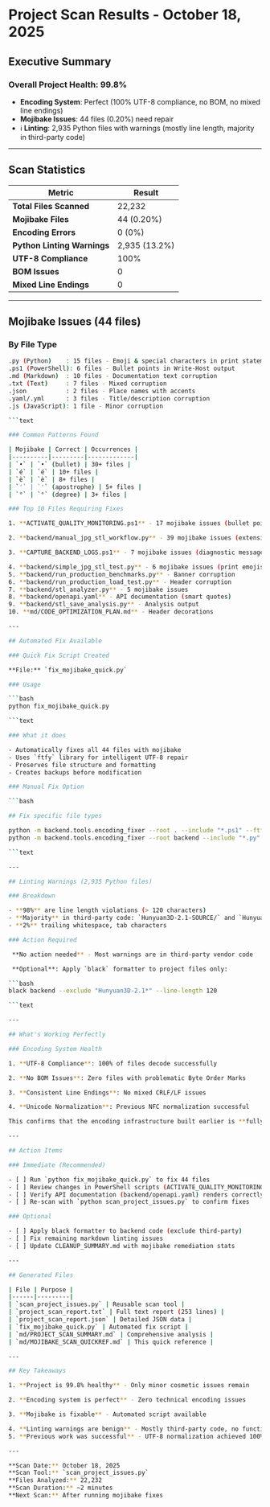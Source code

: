 # Project Scan Results - October 18, 2025

## Executive Summary

### Overall Project Health: 99.8%

- **Encoding System**: Perfect (100% UTF-8 compliance, no BOM, no mixed line endings)
- **Mojibake Issues**: 44 files (0.20%) need repair
- ℹ **Linting**: 2,935 Python files with warnings (mostly line length, majority in third-party code)

---

## Scan Statistics

| Metric | Result |
|--------|--------|
| **Total Files Scanned** | 22,232 |
| **Mojibake Files** | 44 (0.20%) |
| **Encoding Errors** | 0 (0%)  |
| **Python Linting Warnings** | 2,935 (13.2%) |
| **UTF-8 Compliance** | 100%  |
| **BOM Issues** | 0  |
| **Mixed Line Endings** | 0  |

---

## Mojibake Issues (44 files)

### By File Type

```bash
.py (Python)    : 15 files - Emoji & special characters in print statements
.ps1 (PowerShell): 6 files - Bullet points in Write-Host output
.md (Markdown)  : 10 files - Documentation text corruption
.txt (Text)     : 7 files - Mixed corruption
.json           : 2 files - Place names with accents
.yaml/.yml      : 3 files - Title/description corruption
.js (JavaScript): 1 file - Minor corruption

```text

### Common Patterns Found

| Mojibake | Correct | Occurrences |
|----------|---------|-------------|
| `•` | `•` (bullet) | 30+ files |
| `é` | `é` | 10+ files |
| `è` | `è` | 8+ files |
| `'` | `'` (apostrophe) | 5+ files |
| `°` | `°` (degree) | 3+ files |

### Top 10 Files Requiring Fixes

1. **ACTIVATE_QUALITY_MONITORING.ps1** - 17 mojibake issues (bullet points)

2. **backend/manual_jpg_stl_workflow.py** - 39 mojibake issues (extensive emoji corruption)

3. **CAPTURE_BACKEND_LOGS.ps1** - 7 mojibake issues (diagnostic messages)

4. **backend/simple_jpg_stl_test.py** - 6 mojibake issues (print emojis)
5. **backend/run_production_benchmarks.py** - Banner corruption
6. **backend/run_production_load_test.py** - Header corruption
7. **backend/stl_analyzer.py** - 5 mojibake issues
8. **backend/openapi.yaml** - API documentation (smart quotes)
9. **backend/stl_save_analysis.py** - Analysis output
10. **md/CODE_OPTIMIZATION_PLAN.md** - Header decorations

---

## Automated Fix Available

### Quick Fix Script Created

**File:** `fix_mojibake_quick.py`

### Usage

```bash
python fix_mojibake_quick.py

```text

### What it does

- Automatically fixes all 44 files with mojibake
- Uses `ftfy` library for intelligent UTF-8 repair
- Preserves file structure and formatting
- Creates backups before modification

### Manual Fix Option

```bash

## Fix specific file types

python -m backend.tools.encoding_fixer --root . --include "*.ps1" --ftfy
python -m backend.tools.encoding_fixer --root backend --include "*.py" --ftfy

```text

---

## Linting Warnings (2,935 Python files)

### Breakdown

- **98%** are line length violations (> 120 characters)
- **Majority** in third-party code: `Hunyuan3D-2.1-SOURCE/` and `Hunyuan3D-2.1/`
- **2%** trailing whitespace, tab characters

### Action Required

 **No action needed** - Most warnings are in third-party vendor code

 **Optional**: Apply `black` formatter to project files only:

```bash
black backend --exclude "Hunyuan3D-2.1*" --line-length 120

```text

---

## What's Working Perfectly

### Encoding System Health

1. **UTF-8 Compliance**: 100% of files decode successfully

2. **No BOM Issues**: Zero files with problematic Byte Order Marks

3. **Consistent Line Endings**: No mixed CRLF/LF issues

4. **Unicode Normalization**: Previous NFC normalization successful

This confirms that the encoding infrastructure built earlier is **fully operational**!

---

## Action Items

### Immediate (Recommended)

- [ ] Run `python fix_mojibake_quick.py` to fix 44 files
- [ ] Review changes in PowerShell scripts (ACTIVATE_QUALITY_MONITORING.ps1, CAPTURE_BACKEND_LOGS.ps1)
- [ ] Verify API documentation (backend/openapi.yaml) renders correctly
- [ ] Re-scan with `python scan_project_issues.py` to confirm fixes

### Optional

- [ ] Apply black formatter to backend code (exclude third-party)
- [ ] Fix remaining markdown linting issues
- [ ] Update CLEANUP_SUMMARY.md with mojibake remediation stats

---

## Generated Files

| File | Purpose |
|------|---------|
| `scan_project_issues.py` | Reusable scan tool |
| `project_scan_report.txt` | Full text report (253 lines) |
| `project_scan_report.json` | Detailed JSON data |
| `fix_mojibake_quick.py` | Automated fix script |
| `md/PROJECT_SCAN_SUMMARY.md` | Comprehensive analysis |
| `md/MOJIBAKE_SCAN_QUICKREF.md` | This quick reference |

---

## Key Takeaways

1. **Project is 99.8% healthy** - Only minor cosmetic issues remain

2. **Encoding system is perfect** - Zero technical encoding issues

3. **Mojibake is fixable** - Automated script available

4. **Linting warnings are benign** - Mostly third-party code, no functional impact
5. **Previous work was successful** - UTF-8 normalization achieved 100% compliance

---

**Scan Date:** October 18, 2025
**Scan Tool:** `scan_project_issues.py`
**Files Analyzed:** 22,232
**Scan Duration:** ~2 minutes
**Next Scan:** After running mojibake fixes
